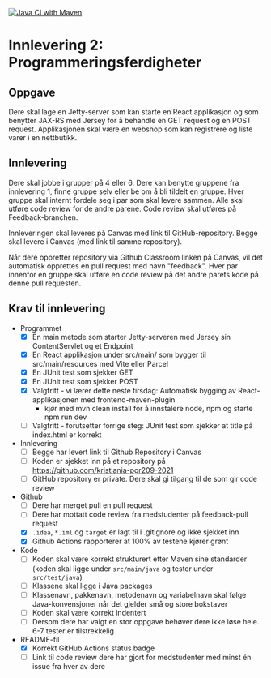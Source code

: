 [![Java CI with Maven](https://github.com/kristiania-pgr209-2022/pgr209-2-freebattie/actions/workflows/maven.yml/badge.svg)](https://github.com/kristiania-pgr209-2022/pgr209-2-freebattie/actions/workflows/maven.yml)
# Innlevering 2: Programmeringsferdigheter

## Oppgave

Dere skal lage en Jetty-server som kan starte en React applikasjon og som benytter JAX-RS med Jersey for å behandle en GET request og en POST request. Applikasjonen skal være en webshop som kan registrere og liste varer i en nettbutikk.

## Innlevering

Dere skal jobbe i grupper på 4 eller 6. Dere kan benytte gruppene fra innlevering 1, finne gruppe selv eller be om å bli tildelt en gruppe. Hver gruppe skal internt fordele seg i par som skal levere sammen. Alle skal utføre code review for de andre parene. Code review skal utføres på Feedback-branchen.

Innleveringen skal leveres på Canvas med link til GitHub-repository. Begge skal levere i Canvas (med link til samme repository).

Når dere oppretter repository via Github Classroom linken på Canvas, vil det automatisk opprettes en pull request med navn "feedback". Hver par innenfor en gruppe skal utføre en code review på det andre parets kode på denne pull requesten.

## Krav til innlevering

* Programmet
  * [x] En main metode som starter Jetty-serveren med Jersey sin ContentServlet og et Endpoint
  * [x] En React applikasjon under src/main/<something> som bygger til src/main/resources med Vite eller Parcel
  * [x] En JUnit test som sjekker GET
  * [x] En JUnit test som sjekker POST
  * [x] Valgfritt - vi lærer dette neste tirsdag: Automatisk bygging av React-applikasjonen med frontend-maven-plugin
    * kjør med mvn clean install for å innstalere node, npm og starte npm run dev
  * [ ] Valgfritt - forutsetter forrige steg: JUnit test som sjekker at title på index.html er korrekt
* Innlevering
  * [ ] Begge har levert link til Github Repository i Canvas
  * [ ] Koden er sjekket inn på et repository på https://github.com/kristiania-pgr209-2021
  * [ ] GitHub repository er private. Dere skal gi tilgang til de som gir code review
* Github
  * [ ] Dere har merget pull en pull request
  * [ ] Dere har mottatt code review fra medstudenter på feedback-pull request
  * [x] `.idea`, `*.iml` og `target` er lagt til i .gitignore og ikke sjekket inn
  * [x] Github Actions rapporterer at 100% av testene kjører grønt
* Kode
  * [ ] Koden skal være korrekt strukturert etter Maven sine standarder (koden skal ligge under `src/main/java` og tester under `src/test/java`)
  * [ ] Klassene skal ligge i Java packages
  * [ ] Klassenavn, pakkenavn, metodenavn og variabelnavn skal følge Java-konvensjoner når det gjelder små og store bokstaver
  * [ ] Koden skal være korrekt indentert
  * [ ] Dersom dere har valgt en stor oppgave behøver dere ikke løse hele. 6-7 tester er tilstrekkelig
* README-fil
  * [x] Korrekt GitHub Actions status badge
  * [ ] Link til code review dere har gjort for medstudenter med minst én issue fra hver av dere

